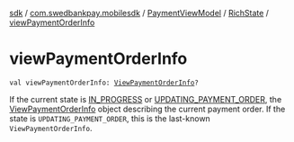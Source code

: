 [sdk](../../../index.md) / [com.swedbankpay.mobilesdk](../../index.md) / [PaymentViewModel](../index.md) / [RichState](index.md) / [viewPaymentOrderInfo](./view-payment-order-info.md)

# viewPaymentOrderInfo

`val viewPaymentOrderInfo: `[`ViewPaymentOrderInfo`](../../-view-payment-order-info/index.md)`?`

If the current state is [IN_PROGRESS](../-state/-i-n_-p-r-o-g-r-e-s-s/index.md) or
[UPDATING_PAYMENT_ORDER](../-state/-u-p-d-a-t-i-n-g_-p-a-y-m-e-n-t_-o-r-d-e-r/index.md), the [ViewPaymentOrderInfo](../../-view-payment-order-info/index.md)
object describing the current payment order. If the state is `UPDATING_PAYMENT_ORDER`,
this is the last-known `ViewPaymentOrderInfo`.

